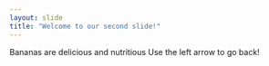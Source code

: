 ```yaml
---
layout: slide
title: "Welcome to our second slide!"
---
```

Bananas are delicious and nutritious
Use the left arrow to go back!
